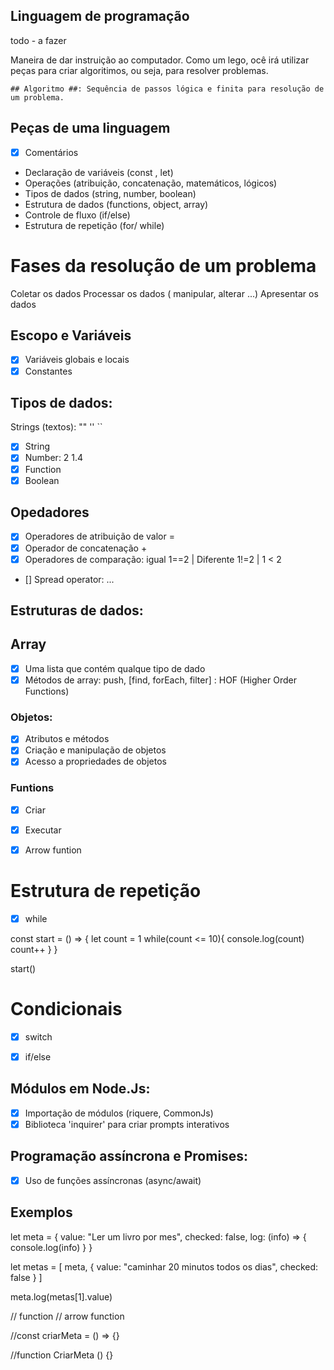 ## Linguagem de programação

todo - a fazer

Maneira de dar instruição ao computador.
Como um lego, ocê irá utilizar peças para criar algoritimos, ou seja, para resolver problemas.

    ## Algoritmo ##: Sequência de passos lógica e finita para resolução de um problema.


## Peças de uma linguagem

- [x] Comentários
- Declaração de variáveis (const , let)
- Operações (atribuição, concatenação, matemáticos, lógicos)
- Tipos de dados (string, number, boolean)
- Estrutura de dados (functions, object, array)
- Controle de fluxo (if/else)
- Estrutura de repetição (for/ while)

# Fases da resolução de um problema

Coletar os dados
Processar os dados ( manipular, alterar ...)
Apresentar os dados

## Escopo e Variáveis

- [x] Variáveis globais e locais
- [x] Constantes

## Tipos de dados:

Strings (textos): "" '' ``
- [x] String
- [x] Number: 2 1.4
- [x] Function
- [x] Boolean

## Opedadores

- [x] Operadores de atribuição de valor =
- [x] Operador de concatenação +
- [x] Operadores de comparação:  igual 1==2 |  Diferente 1!=2 | 1 < 2 
- [] Spread operator: ...

## Estruturas de dados:

## Array

- [x] Uma lista que contém qualque tipo de dado
- [x] Métodos de array: push, [find, forEach, filter] : HOF (Higher Order Functions)

### Objetos:

- [x] Atributos e métodos
- [x] Criação e manipulação de objetos
- [x] Acesso a propriedades de objetos

### Funtions

- [x] Criar
- [x] Executar
- [x] Arrow funtion



# Estrutura de repetição

- [x] while

const start = () => {
    let count = 1
    while(count <= 10){
        console.log(count)
        count++
    }
}

start()


# Condicionais

- [x] switch
- [x] if/else


## Módulos em Node.Js:

- [x] Importação de módulos (riquere, CommonJs)
- [x] Biblioteca 'inquirer' para criar prompts interativos

## Programação assíncrona e Promises:
- [x] Uso de funções assíncronas (async/await)

## Exemplos



let meta = {
    value: "Ler um livro por mes",
    checked: false,
    log: (info) => {
        console.log(info)
    }
}

let metas = [
    meta,
    {
        value: "caminhar 20 minutos todos os dias",
        checked: false
    }
]

meta.log(metas[1].value)

// function // arrow function

//const criarMeta = () => {}

//function CriarMeta () {}